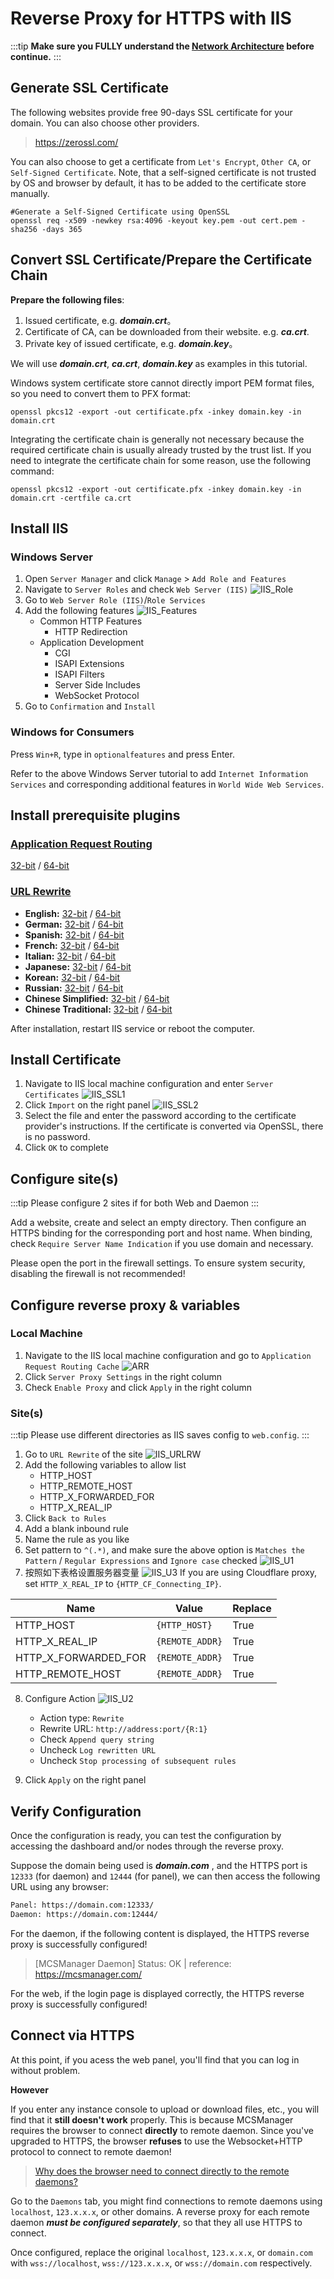 # Reverse Proxy for HTTPS with IIS

:::tip
**Make sure you FULLY understand the [Network Architecture](/ops/mcsm_network.md) before continue.**
:::

## Generate SSL Certificate

The following websites provide free 90-days SSL certificate for your domain. You can also choose other providers.

> <a href="https://zerossl.com/" target="_blank">https://zerossl.com/</a>

You can also choose to get a certificate from `Let's Encrypt`, `Other CA`, or `Self-Signed Certificate`. Note, that a self-signed certificate is not trusted by OS and browser by default, it has to be added to the certificate store manually.

```
#Generate a Self-Signed Certificate using OpenSSL
openssl req -x509 -newkey rsa:4096 -keyout key.pem -out cert.pem -sha256 -days 365
```

## Convert SSL Certificate/Prepare the Certificate Chain

**Prepare the following files**:

1. Issued certificate, e.g. **_domain.crt_**。
2. Certificate of CA, can be downloaded from their website. e.g. **_ca.crt_**.
3. Private key of issued certificate, e.g. **_domain.key_**。

We will use **_domain.crt_**, **_ca.crt_**, **_domain.key_** as examples in this tutorial.

Windows system certificate store cannot directly import PEM format files, so you need to convert them to PFX format:

```
openssl pkcs12 -export -out certificate.pfx -inkey domain.key -in domain.crt
```

Integrating the certificate chain is generally not necessary because the required certificate chain is usually already trusted by the trust list. If you need to integrate the certificate chain for some reason, use the following command:

```
openssl pkcs12 -export -out certificate.pfx -inkey domain.key -in domain.crt -certfile ca.crt
```

## Install IIS

### Windows Server

1. Open `Server Manager` and click `Manage` > `Add Role and Features`
2. Navigate to `Server Roles` and check `Web Server (IIS)`
![IIS_Role](./../images/IIS_Role.png)
3. Go to `Web Server Role (IIS)`/`Role Services`
4. Add the following features
![IIS_Features](./../images/IIS_Features.png)
    - Common HTTP Features
      - HTTP Redirection
    - Application Development
      - CGI
      - ISAPI Extensions
      - ISAPI Filters
      - Server Side Includes
      - WebSocket Protocol
5. Go to `Confirmation` and `Install`

### Windows for Consumers

Press `Win+R`, type in `optionalfeatures` and press Enter.

Refer to the above Windows Server tutorial to add `Internet Information Services` and corresponding additional features in `World Wide Web Services`.

## Install prerequisite plugins

### [Application Request Routing](https://www.iis.net/downloads/microsoft/application-request-routing)
[32-bit](https://go.microsoft.com/fwlink/?LinkID=615135) / [64-bit](https://go.microsoft.com/fwlink/?LinkID=615136)

### [URL Rewrite](https://www.iis.net/downloads/microsoft/url-rewrite)
- **English:** [32-bit](https://download.microsoft.com/download/D/8/1/D81E5DD6-1ABB-46B0-9B4B-21894E18B77F/rewrite_x86_en-US.msi) / [64-bit](https://download.microsoft.com/download/1/2/8/128E2E22-C1B9-44A4-BE2A-5859ED1D4592/rewrite_amd64_en-US.msi)
- **German:** [32-bit](https://download.microsoft.com/download/D/8/1/D81E5DD6-1ABB-46B0-9B4B-21894E18B77F/rewrite_x86_de-DE.msi) / [64-bit](https://download.microsoft.com/download/1/2/8/128E2E22-C1B9-44A4-BE2A-5859ED1D4592/rewrite_amd64_de-DE.msi)
- **Spanish:** [32-bit](https://download.microsoft.com/download/D/8/1/D81E5DD6-1ABB-46B0-9B4B-21894E18B77F/rewrite_x86_es-ES.msi) / [64-bit](https://download.microsoft.com/download/1/2/8/128E2E22-C1B9-44A4-BE2A-5859ED1D4592/rewrite_amd64_es-ES.msi)
- **French:** [32-bit](https://download.microsoft.com/download/D/8/1/D81E5DD6-1ABB-46B0-9B4B-21894E18B77F/rewrite_x86_fr-FR.msi) / [64-bit](https://download.microsoft.com/download/1/2/8/128E2E22-C1B9-44A4-BE2A-5859ED1D4592/rewrite_amd64_fr-FR.msi)
- **Italian:** [32-bit](https://download.microsoft.com/download/D/8/1/D81E5DD6-1ABB-46B0-9B4B-21894E18B77F/rewrite_x86_it-IT.msi) / [64-bit](https://download.microsoft.com/download/1/2/8/128E2E22-C1B9-44A4-BE2A-5859ED1D4592/rewrite_amd64_it-IT.msi)
- **Japanese:** [32-bit](https://download.microsoft.com/download/D/8/1/D81E5DD6-1ABB-46B0-9B4B-21894E18B77F/rewrite_x86_ja-JP.msi) / [64-bit](https://download.microsoft.com/download/1/2/8/128E2E22-C1B9-44A4-BE2A-5859ED1D4592/rewrite_amd64_ja-JP.msi)
- **Korean:** [32-bit](https://download.microsoft.com/download/D/8/1/D81E5DD6-1ABB-46B0-9B4B-21894E18B77F/rewrite_x86_ko-KR.msi) / [64-bit](https://download.microsoft.com/download/1/2/8/128E2E22-C1B9-44A4-BE2A-5859ED1D4592/rewrite_amd64_ko-KR.msi)
- **Russian:** [32-bit](https://download.microsoft.com/download/D/8/1/D81E5DD6-1ABB-46B0-9B4B-21894E18B77F/rewrite_x86_ru-RU.msi) / [64-bit](https://download.microsoft.com/download/1/2/8/128E2E22-C1B9-44A4-BE2A-5859ED1D4592/rewrite_amd64_ru-RU.msi)
- **Chinese Simplified:** [32-bit](https://download.microsoft.com/download/D/8/1/D81E5DD6-1ABB-46B0-9B4B-21894E18B77F/rewrite_x86_zh-CN.msi) / [64-bit](https://download.microsoft.com/download/1/2/8/128E2E22-C1B9-44A4-BE2A-5859ED1D4592/rewrite_amd64_zh-CN.msi)
- **Chinese Traditional:** [32-bit](https://download.microsoft.com/download/D/8/1/D81E5DD6-1ABB-46B0-9B4B-21894E18B77F/rewrite_x86_zh-TW.msi) / [64-bit](https://download.microsoft.com/download/1/2/8/128E2E22-C1B9-44A4-BE2A-5859ED1D4592/rewrite_amd64_zh-TW.msi)

After installation, restart IIS service or reboot the computer.

## Install Certificate

1. Navigate to IIS local machine configuration and enter `Server Certificates`
![IIS_SSL1](./../images/IIS_SSL1.png)
2. Click `Import` on the right panel
![IIS_SSL2](./../images/IIS_SSL2.png)
3. Select the file and enter the password according to the certificate provider's instructions. If the certificate is converted via OpenSSL, there is no password.
4. Click `OK` to complete

## Configure site(s)

:::tip
Please configure 2 sites if for both Web and Daemon
:::

Add a website, create and select an empty directory. Then configure an HTTPS binding for the corresponding port and host name. When binding, check `Require Server Name Indication` if you use domain and necessary.

Please open the port in the firewall settings. To ensure system security, disabling the firewall is not recommended!

## Configure reverse proxy & variables

### Local Machine
1. Navigate to the IIS local machine configuration and go to `Application Request Routing Cache`
![ARR](./../images/ARR.png)
2. Click `Server Proxy Settings` in the right column
3. Check `Enable Proxy` and click `Apply` in the right column

### Site(s)

:::tip
Please use different directories as IIS saves config to `web.config`.
:::

1. Go to `URL Rewrite` of the site
![IIS_URLRW](./../images/IIS_URLRW.png)
2. Add the following variables to allow list
    - HTTP_HOST
    - HTTP_REMOTE_HOST
    - HTTP_X_FORWARDED_FOR
    - HTTP_X_REAL_IP
3. Click `Back to Rules`
4. Add a blank inbound rule
5. Name the rule as you like
6. Set pattern to `^(.*)`, and make sure the above option is `Matches the Pattern` / `Regular Expressions` and `Ignore case` checked
![IIS_U1](./../images/IIS_U1.png)
7. 按照如下表格设置服务器变量
![IIS_U3](./../images/IIS_U3.png)
If you are using Cloudflare proxy, set `HTTP_X_REAL_IP` to `{HTTP_CF_Connecting_IP}`.


| Name | Value | Replace |
|----------------------|----------------|-------|
| HTTP_HOST | `{HTTP_HOST}` | True |
| HTTP_X_REAL_IP | `{REMOTE_ADDR}` | True |
| HTTP_X_FORWARDED_FOR | `{REMOTE_ADDR}` | True |
| HTTP_REMOTE_HOST | `{REMOTE_ADDR}` | True |

8. Configure Action
![IIS_U2](./../images/IIS_U2.png)
    - Action type: `Rewrite`
    - Rewrite URL: `http://address:port/{R:1}`
    - Check `Append query string`
    - Uncheck `Log rewritten URL`
    - Uncheck `Stop processing of subsequent rules`
    
9. Click `Apply` on the right panel

## Verify Configuration

Once the configuration is ready, you can test the configuration by accessing the dashboard and/or nodes through the reverse proxy.

Suppose the domain being used is **_domain.com_** , and the HTTPS port is `12333` (for daemon) and `12444` (for panel), we can then access the following URL using any browser:

```txt
Panel: https://domain.com:12333/
Daemon: https://domain.com:12444/
```

For the daemon, if the following content is displayed, the HTTPS reverse proxy is successfully configured!

> [MCSManager Daemon] Status: OK | reference: https://mcsmanager.com/

For the web, if the login page is displayed correctly, the HTTPS reverse proxy is successfully configured!

## Connect via HTTPS

At this point, if you acess the web panel, you'll find that you can log in without problem.

**However**

If you enter any instance console to upload or download files, etc., you will find that it **still doesn't work** properly. This is because MCSManager requires the browser to connect **directly** to remote daemon. Since you've upgraded to HTTPS, the browser **refuses** to use the Websocket+HTTP protocol to connect to remote daemon!

> [Why does the browser need to connect directly to the remote daemons?](mcsm_network)

Go to the `Daemons` tab, you might find connections to remote daemons using `localhost`, `123.x.x.x`, or other domains. A reverse proxy for each remote daemon **_must be configured separately_**, so that they all use HTTPS to connect.

Once configured, replace the original `localhost`, `123.x.x.x`, or `domain.com` with `wss://localhost`, `wss://123.x.x.x`, or `wss://domain.com` respectively.